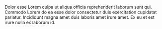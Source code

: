 Dolor esse Lorem culpa ut aliqua officia reprehenderit laborum sunt qui. Commodo Lorem do ea esse dolor consectetur duis exercitation cupidatat pariatur. Incididunt magna amet duis laboris amet irure amet. Ex eu et est irure nulla ex laborum id.